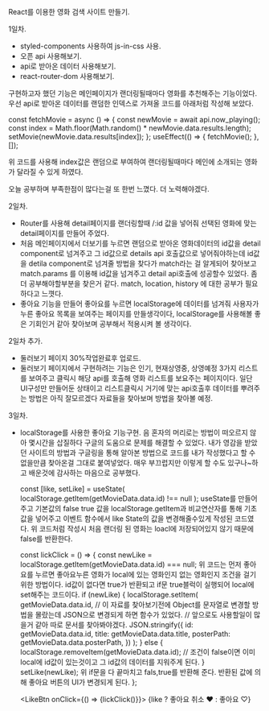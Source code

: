 React를 이용한 영화 검색 사이트 만들기.

1일차.

- styled-components 사용하여 js-in-css 사용.
- 오픈 api 사용해보기.
- api로 받아온 데이터 사용해보기.
- react-router-dom 사용해보기.

구현하고자 했던 기능은 메인페이지가 랜더링될때마다 영화를 추천해주는 기능이었다.
우선 api로 받아온 데이터를 랜덤한 인덱스로 가져올 코드를 아래처럼 작성해 보았다.

const fetchMovie = async () => {
const newMovie = await api.now_playing();
const index = Math.floor(Math.random() \* newMovie.data.results.length);
setMovie(newMovie.data.results[index]);
};
useEffect(() => {
fetchMovie();
}, []);

위 코드를 사용해 index값은 랜덤으로 부여하여 랜더링될때마다 메인에 소개되는 영화가 달라질 수 있게 하였다.

오늘 공부하며 부족한점이 많다는걸 또 한번 느꼈다.
더 노력해야겠다.

2일차.

- Router를 사용해 detail페이지를 랜더링할때 /:id 값을 넣어줘 선택된 영화에 맞는 detail페이지를 만들어 주었다.
- 처음 메인페이지에서 더보기를 누르면 랜덤으로 받아온 영화데이터의 id값을 detail component로 넘겨주고
  그 id값으로 details api 호출값으로 넣어줘야하는데 id값을 detila component로 넘겨줄 방법을 찾다가
  match라는 걸 알게되어 찾아보고 match.params 를 이용해 id값을 넘겨주고 detail api호출에 성공할수 있었다.
  좀 더 공부해야할부분을 찾은거 같다.
  match, location, history 에 대한 공부가 필요하다고 느꼇다.
- 좋아요 기능을 만들어 좋아요를 누르면 localStorage에 데이터를 넘겨줘 사용자가 누른 좋아요 목록을 보여주는 페이지를 만들생각이다,
  localStorage를 사용해볼 좋은 기회인거 같아 찾아보며 공부해서 적용시켜 볼 생각이다.

2일차 추가.

- 둘러보기 페이지 30%작업완료후 업로드.
- 둘러보기 페이지에서 구현하려는 기능은 인기, 현재상영중, 상영예정 3가지 리스트를 보여주고 클릭시 해당 api를 호출해 영화 리스트를
  보요주는 페이지이다.
  일단 UI구성만 만들어둔 상태이고 리스트클릭시 거기에 맞는 api호출후 데이터를 뿌려주는 방법은 아직 잘모르겠다
  자료들을 찾아보며 방법을 찾아볼 예정.

3일차.

- localStorage를 사용한 좋아요 기능구현.
  음 혼자의 머리로는 방법이 떠오르지 않아 몇시간을 삽질하다 구글의 도움으로 문제를 해결할 수 있었다.
  내가 영감을 받았던 사이트의 방법과 구글링을 통해 알아본 방법으로 코드를 내가 작성했다고 할 수 없을만큼 찾아온걸
  그대로 붙여넣었다. 매우 부끄럽지만 이렇게 할 수도 있구나~하고 배운것에 감사하는 마음으로 공부했다.

  const [like, setLike] = useState(
  localStorage.getItem(getMovieData.data.id) !== null
  );
  useState를 만들어 주고 기본값의 false true 값을 localStorage.getItem과 비교연산자를 통해
  기초 값을 넣어주고 이벤트 함수에서 like State의 값을 변경해줄수있게 작성된 코드였다.
  위 코드처럼 작성시 처음 랜더링 된 영화는 loacl에 저장되어있지 않기 때문에 false를 반환한다.

  const lickClick = () => {
  const newLike = localStorage.getItem(getMovieData.data.id) === null;
  위 코드는 먼저 좋아요를 누르면 좋아요누른 영화가 local에 있는 영화인지 없는 영화인지 조건을 걸기위한 방법이다.
  id값이 없다면 true가 반환되고 if문 true블럭이 실행되어 local에 set해주는 코드이다.
  if (newLike) {
  localStorage.setItem(
  getMovieData.data.id,
  // 이 자료를 찾아보기전에 Object를 문자열로 변경할 방법을 몰랐는데 JSON으로 변경되게 하면 함수가 있었다.
  // 앞으로도 사용할일이 많을거 같아 따로 문서를 찾아봐야겠다.
  JSON.stringify({
  id: getMovieData.data.id,
  title: getMovieData.data.title,
  posterPath: getMovieData.data.posterPath,
  })
  );
  } else {
  localStorage.removeItem(getMovieData.data.id);
  // 조건이 false이면 이미 local에 id값이 있는것이고 그 id값의 데이터를 지워주게 된다.
  }
  setLike(newLike); 위 if문을 다 끝마치고 fals,true를 반환해 준다. 반환된 값에 의해 좋아요 버튼의 UI가 변경되게 된다.
  };

  <LikeBtn onClick={() => {lickClick()}}>
  {like ? <span>좋아요 취소 ❤</span> : <span>좋아요 ♡</span>}
  </LikeBtn>
